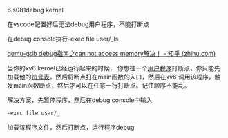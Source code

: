 6.s081debug kernel

在vscode配置好后无法debug用户程序，不能打断点

在debug console执行-exec file user/_ls 

[qemu-gdb debug指南之can not access memory解决！ - 知乎 (zhihu.com)](https://zhuanlan.zhihu.com/p/356316638)

当你的xv6 kernel已经运行起来的时候， 你想往一个[用户程序](https://zhida.zhihu.com/search?content_id=167311109&content_type=Article&match_order=1&q=用户程序&zhida_source=entity)打断点，你只能先加载他的[符号表](https://zhida.zhihu.com/search?content_id=167311109&content_type=Article&match_order=1&q=符号表&zhida_source=entity)，然后将断点打在main函数的入口，然后在xv6 调用该程序，触发main函数断点，然后才可以在任意一行打断点。记住顺序不能乱。



解决方案，先暂停程序，然后在debug console中输入

```bash
-exec file user/_ 
```

加载该程序文件，然后打断点，运行程序debug